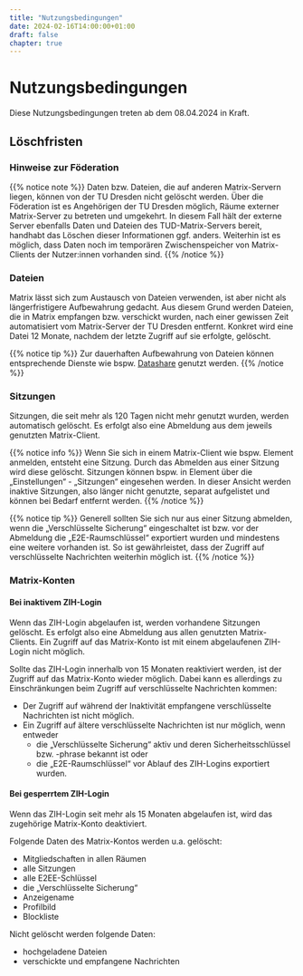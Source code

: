 ```yaml
---
title: "Nutzungsbedingungen"
date: 2024-02-16T14:00:00+01:00
draft: false
chapter: true
---
```


# Nutzungsbedingungen

Diese Nutzungsbedingungen treten ab dem 08.04.2024 in Kraft.

## Löschfristen

### Hinweise zur Föderation

{{% notice note %}}
Daten bzw. Dateien, die auf anderen Matrix-Servern liegen, können von der TU Dresden nicht gelöscht werden. Über die Föderation ist es Angehörigen der TU Dresden möglich, Räume externer Matrix-Server zu betreten und umgekehrt. In diesem Fall hält der externe Server ebenfalls Daten und Dateien des TUD-Matrix-Servers bereit, handhabt das Löschen dieser Informationen ggf. anders. Weiterhin ist es möglich, dass Daten noch im temporären Zwischenspeicher von Matrix-Clients der Nutzer:innen vorhanden sind.
{{% /notice %}}

### Dateien

Matrix lässt sich zum Austausch von Dateien verwenden, ist aber nicht als längerfristigere Aufbewahrung gedacht. Aus diesem Grund werden Dateien, die in Matrix empfangen bzw. verschickt wurden, nach einer gewissen Zeit automatisiert vom Matrix-Server der TU Dresden entfernt. Konkret wird eine Datei 12 Monate, nachdem der letzte Zugriff auf sie erfolgte, gelöscht.

{{% notice tip %}}
Zur dauerhaften Aufbewahrung von Dateien können entsprechende Dienste wie bspw. [Datashare](https://tu-dresden.de/zih/dienste/service-katalog/zusammenarbeiten-und-forschen/datenaustausch/cloudstore) genutzt werden.
{{% /notice %}}

### Sitzungen

Sitzungen, die seit mehr als 120 Tagen nicht mehr genutzt wurden, werden automatisch gelöscht. Es erfolgt also eine Abmeldung aus dem jeweils genutzten Matrix-Client.

{{% notice info %}}
Wenn Sie sich in einem Matrix-Client wie bspw. Element anmelden, entsteht eine Sitzung. Durch das Abmelden aus einer Sitzung wird diese gelöscht. Sitzungen können bspw. in Element über die „Einstellungen“ - „Sitzungen“ eingesehen werden. In dieser Ansicht werden inaktive Sitzungen, also länger nicht genutzte, separat aufgelistet und können bei Bedarf entfernt werden.
{{% /notice %}}

{{% notice tip %}}
Generell sollten Sie sich nur aus einer Sitzung abmelden, wenn die „Verschlüsselte Sicherung“ eingeschaltet ist bzw. vor der Abmeldung die „E2E-Raumschlüssel“ exportiert wurden und mindestens eine weitere vorhanden ist. So ist gewährleistet, dass der Zugriff auf verschlüsselte Nachrichten weiterhin möglich ist.
{{% /notice %}}

### Matrix-Konten

#### Bei inaktivem ZIH-Login

Wenn das ZIH-Login abgelaufen ist, werden vorhandene Sitzungen gelöscht. Es erfolgt also eine Abmeldung aus allen genutzten Matrix-Clients. Ein Zugriff auf das Matrix-Konto ist mit einem abgelaufenen ZIH-Login nicht möglich. 

Sollte das ZIH-Login innerhalb von 15 Monaten reaktiviert werden, ist der Zugriff auf das Matrix-Konto wieder möglich. Dabei kann es allerdings zu Einschränkungen beim Zugriff auf verschlüsselte Nachrichten kommen:

* Der Zugriff auf während der Inaktivität empfangene verschlüsselte Nachrichten ist nicht möglich.
* Ein Zugriff auf ältere verschlüsselte Nachrichten ist nur möglich, wenn entweder
  * die „Verschlüsselte Sicherung“ aktiv und deren Sicherheitsschlüssel bzw. -phrase bekannt ist oder
  * die „E2E-Raumschlüssel“ vor Ablauf des ZIH-Logins exportiert wurden.


#### Bei gesperrtem ZIH-Login

Wenn das ZIH-Login seit mehr als 15 Monaten abgelaufen ist, wird das zugehörige Matrix-Konto deaktiviert.

Folgende Daten des Matrix-Kontos werden u.a. gelöscht:

* Mitgliedschaften in allen Räumen
* alle Sitzungen
* alle E2EE-Schlüssel
* die „Verschlüsselte Sicherung“
* Anzeigename
* Profilbild
* Blockliste

Nicht gelöscht werden folgende Daten:

* hochgeladene Dateien
* verschickte und empfangene Nachrichten
